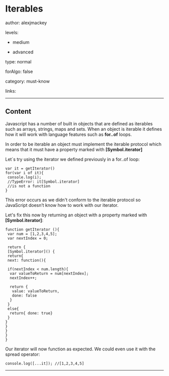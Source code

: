 # Iterables
author: alexjmackey

levels:

  - medium

  - advanced

type: normal

forAlgo: false

category: must-know

links:

---
## Content

Javascript has a number of built in objects that are defined as iterables such as arrays, strings, maps and sets. When an object is iterable it defines how it will work with language features such as **for..of** loops.

In order to be iterable an object must implement the iterable protocol which means that it must have a property marked with **[Symbol.iterator]**

Let`s try using the iterator we defined previously in a for..of loop:

```
var it = getIterator()
for(var i of it){
 console.log(i);
 //TypeError: it[Symbol.iterator]
 //is not a function
}
```

This error occurs as we didn't conform to the iterable protocol so JavaScript doesn’t know how to work with our iterator.

Let's fix this now by returning an object with a property marked with **[Symbol.iterator]**:

```
function getIterator (){
 var num = [1,2,3,4,5];
 var nextIndex = 0;      

 return {
 [Symbol.iterator]() {
 return{
 next: function(){

 if(nextIndex < num.length){
  var valueToReturn = num[nextIndex];
  nextIndex++;
		
  return {
   value: valueToReturn,
   done: false
  }
 }
 else{
  return{ done: true}
 }
}
}
}
}
}
```
	
Our iterator will now function as expected.
We could even use it with the spread operator:

```
console.log([...it]); //[1,2,3,4,5]
```

---